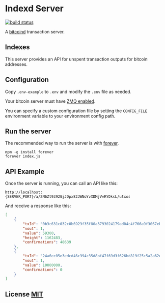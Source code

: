 # Indexd Server
[![build status](https://secure.travis-ci.org/CounterpartyXCP/indexd-server.png)](http://travis-ci.org/CounterpartyXCP/indexd-server)

A [bitcoind](https://github.com/bitcoin/bitcoin) transaction server.

## Indexes
This server provides an API for unspent transaction outputs for bitcoin addresses.  

## Configuration
Copy `.env-example` to `.env` and modify the `.env` file as needed.

Your bitcoin server must have [ZMQ enabled](https://github.com/bitcoin/bitcoin/blob/master/doc/zmq.md).  

You can specify a custom configuration file by setting the `CONFIG_FILE` environment variable to your environment config path.

## Run the server
The recommended way to run the server is with [forever](https://www.npmjs.com/package/forever).

```shell
npm -g install forever
forever index.js
```


## API Example
Once the server is running, you can call an API like this:
```
http://localhost:{SERVER_PORT}/a/2N6Zt9392GjJDpx82JWNoYvXDMjVvRYDksL/utxos
```

And receive a response like this:
```json
[
    {
        "txId": "0b3c631c032c0b6923f35f80a3793024179ad04c4f766a9f3067eb1d3efb5de6",
        "vout": 1,
        "value": 59300,
        "height": 1162483,
        "confirmations": 48639
    },
    {
        "txId": "24a6ec05e3edcd46c394c35d8bf47f69d3f626bd819f25c5a2a62de8ebc64827",
        "vout": 1,
        "value": 10000000,
        "confirmations": 0
    }
]
```

## License [MIT](LICENSE)
